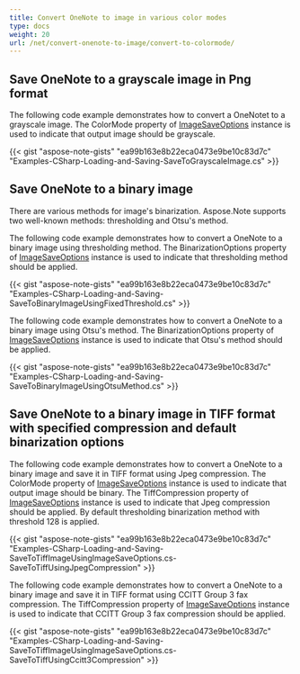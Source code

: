 ```yaml
---
title: Convert OneNote to image in various color modes
type: docs
weight: 20
url: /net/convert-onenote-to-image/convert-to-colormode/
---
```


## **Save OneNote to a grayscale image in Png format**
The following code example demonstrates how to convert a OneNotet to a grayscale image. 
The ColorMode property of [ImageSaveOptions](https://reference.aspose.com/note/net/aspose.note.saving/imagesaveoptions) instance is used to indicate that output image should be grayscale.

{{< gist "aspose-note-gists" "ea99b163e8b22eca0473e9be10c83d7c" "Examples-CSharp-Loading-and-Saving-SaveToGrayscaleImage.cs" >}}


## **Save OneNote to a binary image**
There are various methods for image's binarization. Aspose.Note supports two well-known methods: thresholding and Otsu's method.


The following code example demonstrates how to convert a OneNote to a binary image using thresholding method.
The BinarizationOptions property of [ImageSaveOptions](https://reference.aspose.com/note/net/aspose.note.saving/imagesaveoptions) instance is used to indicate that thresholding method should be applied.

{{< gist "aspose-note-gists" "ea99b163e8b22eca0473e9be10c83d7c" "Examples-CSharp-Loading-and-Saving-SaveToBinaryImageUsingFixedThreshold.cs" >}}


The following code example demonstrates how to convert a OneNote to a binary image using Otsu's method.
The BinarizationOptions property of [ImageSaveOptions](https://reference.aspose.com/note/net/aspose.note.saving/imagesaveoptions) instance is used to indicate that Otsu's method should be applied.

{{< gist "aspose-note-gists" "ea99b163e8b22eca0473e9be10c83d7c" "Examples-CSharp-Loading-and-Saving-SaveToBinaryImageUsingOtsuMethod.cs" >}}


## **Save OneNote to a binary image in TIFF format with specified compression and default binarization options**
The following code example demonstrates how to convert a OneNote to a binary image and save it in TIFF format using Jpeg compression. 
The ColorMode property of [ImageSaveOptions](https://reference.aspose.com/note/net/aspose.note.saving/imagesaveoptions) instance is used to indicate that output image should be binary.
The TiffCompression property of [ImageSaveOptions](https://reference.aspose.com/note/net/aspose.note.saving/imagesaveoptions) instance is used to indicate that Jpeg compression should be applied.
By default thresholding binarization method with threshold 128 is applied.

{{< gist "aspose-note-gists" "ea99b163e8b22eca0473e9be10c83d7c" "Examples-CSharp-Loading-and-Saving-SaveToTiffImageUsingImageSaveOptions.cs-SaveToTiffUsingJpegCompression" >}}


The following code example demonstrates how to convert a OneNote to a binary image and save it in TIFF format using CCITT Group 3 fax compression. 
The TiffCompression property of [ImageSaveOptions](https://reference.aspose.com/note/net/aspose.note.saving/imagesaveoptions) instance is used to indicate that CCITT Group 3 fax compression should be applied.

{{< gist "aspose-note-gists" "ea99b163e8b22eca0473e9be10c83d7c" "Examples-CSharp-Loading-and-Saving-SaveToTiffImageUsingImageSaveOptions.cs-SaveToTiffUsingCcitt3Compression" >}}
